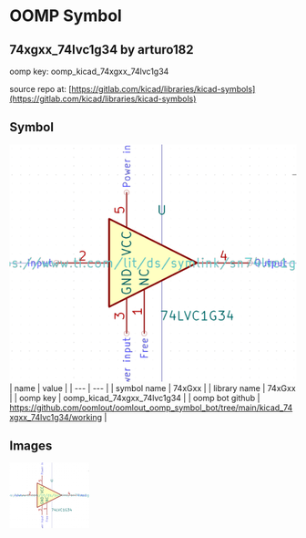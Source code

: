 # OOMP Symbol  
## 74xgxx_74lvc1g34  by arturo182  
  
oomp key: oomp_kicad_74xgxx_74lvc1g34  
  
source repo at: [https://gitlab.com/kicad/libraries/kicad-symbols](https://gitlab.com/kicad/libraries/kicad-symbols)  
## Symbol  
  
[![working.png](working_600.png)](working.png)  
| name | value | 
| --- | --- | 
| symbol name | 74xGxx | 
| library name | 74xGxx | 
| oomp key | oomp_kicad_74xgxx_74lvc1g34 | 
| oomp bot github | https://github.com/oomlout/oomlout_oomp_symbol_bot/tree/main/kicad_74xgxx_74lvc1g34/working | 
## Images  
  
[![working.png](working_140.png)](working.png)  
